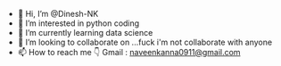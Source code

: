 - 👋 Hi, I’m @Dinesh-NK
- 👀 I’m interested in python coding
- 🌱 I’m currently learning data science
- 💞️ I’m looking to collaborate on ...fuck i'm not collaborate with anyone
- 📫 How to reach me 👇
 Gmail : naveenkanna0911@gmail.com
